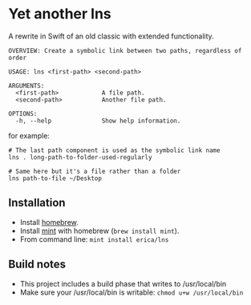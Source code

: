# Yet another lns

A rewrite in Swift of an old classic with extended functionality.

```
OVERVIEW: Create a symbolic link between two paths, regardless of order

USAGE: lns <first-path> <second-path>

ARGUMENTS:
  <first-path>            A file path. 
  <second-path>           Another file path. 

OPTIONS:
  -h, --help              Show help information.
```

for example:

```
# The last path component is used as the symbolic link name
lns . long-path-to-folder-used-regularly

# Same here but it's a file rather than a folder
lns path-to-file ~/Desktop
```

## Installation

* Install [homebrew](https://brew.sh).
* Install [mint](https://github.com/yonaskolb/Mint) with homebrew (`brew install mint`).
* From command line: `mint install erica/lns`

## Build notes

* This project includes a build phase that writes to /usr/local/bin
* Make sure your /usr/local/bin is writable: `chmod u+w /usr/local/bin`
